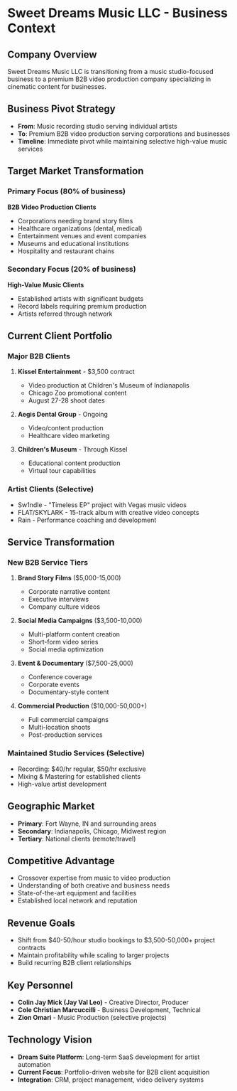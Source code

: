 # Sweet Dreams Music LLC - Business Context

## Company Overview
Sweet Dreams Music LLC is transitioning from a music studio-focused business to a premium B2B video production company specializing in cinematic content for businesses.

## Business Pivot Strategy
- **From**: Music recording studio serving individual artists
- **To**: Premium B2B video production serving corporations and businesses
- **Timeline**: Immediate pivot while maintaining selective high-value music services

## Target Market Transformation

### Primary Focus (80% of business)
**B2B Video Production Clients**
- Corporations needing brand story films
- Healthcare organizations (dental, medical)
- Entertainment venues and event companies
- Museums and educational institutions
- Hospitality and restaurant chains

### Secondary Focus (20% of business)
**High-Value Music Clients**
- Established artists with significant budgets
- Record labels requiring premium production
- Artists referred through network

## Current Client Portfolio

### Major B2B Clients
1. **Kissel Entertainment** - $3,500 contract
   - Video production at Children's Museum of Indianapolis
   - Chicago Zoo promotional content
   - August 27-28 shoot dates

2. **Aegis Dental Group** - Ongoing
   - Video/content production
   - Healthcare video marketing

3. **Children's Museum** - Through Kissel
   - Educational content production
   - Virtual tour capabilities

### Artist Clients (Selective)
- Sw1ndle - "Timeless EP" project with Vegas music videos
- FLAT/SKYLARK - 15-track album with creative video concepts
- Rain - Performance coaching and development

## Service Transformation

### New B2B Service Tiers
1. **Brand Story Films** ($5,000-15,000)
   - Corporate narrative content
   - Executive interviews
   - Company culture videos

2. **Social Media Campaigns** ($3,500-10,000)
   - Multi-platform content creation
   - Short-form video series
   - Social media optimization

3. **Event & Documentary** ($7,500-25,000)
   - Conference coverage
   - Corporate events
   - Documentary-style content

4. **Commercial Production** ($10,000-50,000+)
   - Full commercial campaigns
   - Multi-location shoots
   - Post-production services

### Maintained Studio Services (Selective)
- Recording: $40/hr regular, $50/hr exclusive
- Mixing & Mastering for established clients
- High-value artist development

## Geographic Market
- **Primary**: Fort Wayne, IN and surrounding areas
- **Secondary**: Indianapolis, Chicago, Midwest region
- **Tertiary**: National clients (remote/travel)

## Competitive Advantage
- Crossover expertise from music to video production
- Understanding of both creative and business needs
- State-of-the-art equipment and facilities
- Established local network and reputation

## Revenue Goals
- Shift from $40-50/hour studio bookings to $3,500-50,000+ project contracts
- Maintain profitability while scaling to larger projects
- Build recurring B2B client relationships

## Key Personnel
- **Colin Jay Mick (Jay Val Leo)** - Creative Director, Producer
- **Cole Christian Marcuccilli** - Business Development, Technical
- **Zion Omari** - Music Production (selective projects)

## Technology Vision
- **Dream Suite Platform**: Long-term SaaS development for artist automation
- **Current Focus**: Portfolio-driven website for B2B client acquisition
- **Integration**: CRM, project management, video delivery systems